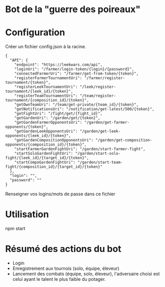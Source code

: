 # Bot de la "guerre des poireaux"

# Configuration
Créer un fichier config.json à la racine.
```
{
  "API": {
    "endpoint": "https://leekwars.com/api",
    "loginUri": "/farmer/login-token/{login}/{password}",
    "connectedFarmerUri": "/farmer/get-from-token/{token}",
    "registerFarmerTournamentUri": "/farmer/register-tournament/{token}",
    "registerLeekTournamentUri": "/leek/register-tournament/{leek_id}/{token}",
    "registerTeamTournamentUri": "/team/register-tournament/{composition_id}/{token}",
    "getOwnTeamUri": "/team/get-private/{team_id}/{token}",
    "getNotificationsUri": "/notification/get-latest/500/{token}",
    "getFightUri": "/fight/get/{fight_id}",
    "getGardenUri": "/garden/get/{token}",
    "getGardenFarmerOpponentsUri": "/garden/get-farmer-opponents/{token}",
    "getGardenLeekOpponentsUri": "/garden/get-leek-opponents/{leek_id}/{token}",
    "getGardenCompositionOpponentsUri": "/garden/get-composition-opponents/{composition_id}/{token}",
    "startFarmerGardenFightUri": "/garden/start-farmer-fight",
    "startSoloGardenFightUri": "/garden/start-solo-fight/{leek_id}/{target_id}/{token}",
    "startCompoGardenFightUri": "/garden/start-team-fight/{composition_id}/{target_id}/{token}"
  },
  "login": "",
  "password": ""
}
```
Renseigner vos logins/mots de passe dans ce fichier

# Utilisation
npm start

# Résumé des actions du bot
- Login
- Enregistrement aux tournois (solo, équipe, éleveur)
- Lancement des combats (équipe, solo, éleveur), l'adversaire choisi est celui ayant le talent le plus faible du potager.